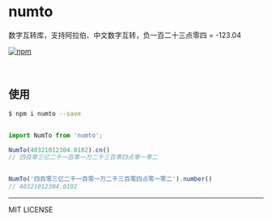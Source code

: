 # numto

数字互转库，支持阿拉伯、中文数字互转，负一百二十三点零四 = -123.04 

[![npm](https://img.shields.io/npm/v/numto.svg?style=flat)](https://www.npmjs.org/package/numto)

<br />

## 使用

```bash
$ npm i numto --save
```

```ts

import NumTo from 'numto';

NumTo(40321012304.0102).cn()
// 四百零三亿二千一百零一万二千三百零四点零一零二


NumTo('四百零三亿二千一百零一万二千三百零四点零一零二').number()
// 40321012304.0102

```

---

MIT LICENSE

